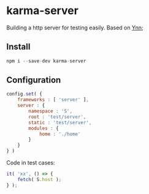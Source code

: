 # karma-server

Building a http server for testing easily. Based on [Ynn](https://github.com/ynnjs/ynn);

## Install
```js
npm i --save-dev karma-server
```

## Configuration

```js
config.set( {
    frameworks : [ 'server' ],
    server : {
        namespace : 'S',
        root : 'test/server',
        static : 'test/server',
        modules : {
            home : './home'
        }
    }
} )

```

Code in test cases:
```js
it( 'xx', () => {
    fetch( S.host );
} );
```
